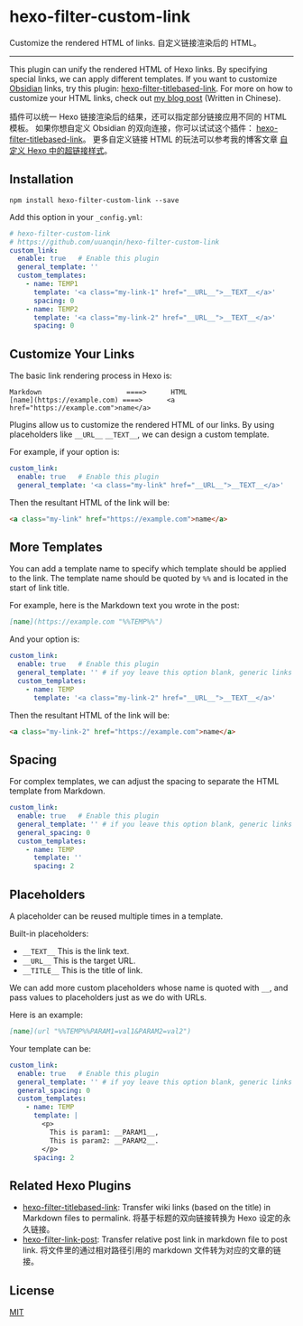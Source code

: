 # hexo-filter-custom-link

Customize the rendered HTML of links. 
自定义链接渲染后的 HTML。

---

This plugin can unify the rendered HTML of Hexo links. 
By specifying special links, we can apply different templates.
If you want to customize [Obsidian](https://obsidian.md/) links,
try this plugin: [hexo-filter-titlebased-link](https://github.com/uuanqin/hexo-filter-titlebased-link).
For more on how to customize your HTML links, check out [my blog post](https://blog.uuanqin.top/p/8aa53d93/) (Written in Chinese).

插件可以统一 Hexo 链接渲染后的结果，还可以指定部分链接应用不同的 HTML 模板。
如果你想自定义 Obsidian 的双向连接，你可以试试这个插件： [hexo-filter-titlebased-link](https://github.com/uuanqin/hexo-filter-titlebased-link)。
更多自定义链接 HTML 的玩法可以参考我的博客文章 [自定义 Hexo 中的超链接样式](https://blog.uuanqin.top/p/8aa53d93/)。

## Installation

```shell
npm install hexo-filter-custom-link --save
```

Add this option in your `_config.yml`:

```yaml
# hexo-filter-custom-link
# https://github.com/uuanqin/hexo-filter-custom-link
custom_link:
  enable: true   # Enable this plugin
  general_template: ''
  custom_templates:
    - name: TEMP1
      template: '<a class="my-link-1" href="__URL__">__TEXT__</a>'
      spacing: 0
    - name: TEMP2
      template: '<a class="my-link-2" href="__URL__">__TEXT__</a>'
      spacing: 0
```

## Customize Your Links

The basic link rendering process in Hexo is:

```text
Markdown                     ====>      HTML
[name](https://example.com) ====>      <a href="https://example.com">name</a>
```

Plugins allow us to customize the rendered HTML of our links. 
By using placeholders like `__URL__` `__TEXT__`, we can design a custom template.

For example, if your option is:

```yaml
custom_link:
  enable: true   # Enable this plugin
  general_template: '<a class="my-link" href="__URL__">__TEXT__</a>'
```

Then the resultant HTML of the link will be:

```html
<a class="my-link" href="https://example.com">name</a>
```

## More Templates

You can add a template name to specify which template should be applied to the link.
The template name should be quoted by `%%` and is located in the start of link title.

For example, here is the Markdown text you wrote in the post: 

```markdown
[name](https://example.com "%%TEMP%%")
```

And your option is:

```yaml
custom_link:
  enable: true   # Enable this plugin
  general_template: '' # if yoy leave this option blank, generic links are not templated
  custom_templates:
    - name: TEMP
      template: '<a class="my-link-2" href="__URL__">__TEXT__</a>'
```

Then the resultant HTML of the link will be:

```html
<a class="my-link-2" href="https://example.com">name</a>
```

## Spacing

For complex templates, we can adjust the spacing to separate the HTML template from Markdown.

```yaml
custom_link:
  enable: true   # Enable this plugin
  general_template: '' # if you leave this option blank, generic links are not templated
  general_spacing: 0
  custom_templates:
    - name: TEMP
      template: ''
      spacing: 2
```

## Placeholders

A placeholder can be reused multiple times in a template.

Built-in placeholders:

- `__TEXT__` This is the link text.
- `__URL__` This is the target URL.
- `__TITLE__` This is the title of link.

We can add more custom placeholders whose name is quoted with `__`, 
and pass values to placeholders just as we do with URLs.

Here is an example:

```markdown
[name](url "%%TEMP%%PARAM1=val1&PARAM2=val2")
```

Your template can be:

```yaml
custom_link:
  enable: true   # Enable this plugin
  general_template: '' # if yoy leave this option blank, generic links are not templated
  general_spacing: 0
  custom_templates:
    - name: TEMP
      template: |
        <p>
          This is param1: __PARAM1__,
          This is param2: __PARAM2__.
        </p>
      spacing: 2
```

## Related Hexo Plugins

- [hexo-filter-titlebased-link](https://github.com/uuanqin/hexo-filter-titlebased-link): Transfer wiki links (based on the title) in Markdown files to permalink. 将基于标题的双向链接转换为 Hexo 设定的永久链接。
- [hexo-filter-link-post](https://github.com/tcatche/hexo-filter-link-post): Transfer relative post link in markdown file to post link. 将文件里的通过相对路径引用的 markdown 文件转为对应的文章的链接。

## License

[MIT](./LICENSE)

